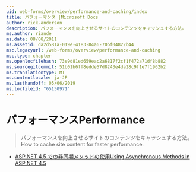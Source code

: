 ```yaml
---
uid: web-forms/overview/performance-and-caching/index
title: パフォーマンス |Microsoft Docs
author: rick-anderson
description: パフォーマンスを向上させるサイトのコンテンツをキャッシュする方法。
ms.author: riande
ms.date: 08/08/2011
ms.assetid: da2d581a-019e-4183-84a6-70bf04822b44
msc.legacyurl: /web-forms/overview/performance-and-caching
msc.type: chapter
ms.openlocfilehash: 73e9d81ed659eac2a6817f2cf1f472a71df8b882
ms.sourcegitcommit: 51b01b6ff8edde57d8243e4da28c9f1e7f1962b2
ms.translationtype: MT
ms.contentlocale: ja-JP
ms.lasthandoff: 05/06/2019
ms.locfileid: "65130971"
---
```

# <a name="performance"></a><span data-ttu-id="f90a7-103">パフォーマンス</span><span class="sxs-lookup"><span data-stu-id="f90a7-103">Performance</span></span>

> <span data-ttu-id="f90a7-104">パフォーマンスを向上させるサイトのコンテンツをキャッシュする方法。</span><span class="sxs-lookup"><span data-stu-id="f90a7-104">How to cache site content for faster performance.</span></span>

- [<span data-ttu-id="f90a7-105">ASP.NET 4.5 での非同期メソッドの使用</span><span class="sxs-lookup"><span data-stu-id="f90a7-105">Using Asynchronous Methods in ASP.NET 4.5</span></span>](using-asynchronous-methods-in-aspnet-45.md)
